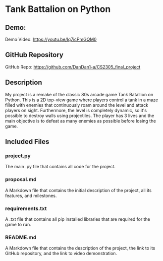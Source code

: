 # Tank Battalion on Python

## Demo:
Demo Video: https://youtu.be/Iq7icPmGQM0

## GitHub Repository
GitHub Repo: https://github.com/DanDan1-a/CS2305_final_project

## Description
My project is a remake of the classic 80s arcade game Tank Batallion on Python. This is a 2D top-view game where players control a tank in a maze filled with enemies that continuously roam around the level and attack players on sight. Furthermore, the level is completely dynamic, so it's possible to destroy walls using projectiles. 
The player has 3 lives and the main objective is to defeat as many enemies as possible before losing the game.

## Included Files
### project.py
The main .py file that contains all code for the project.

### proposal.md
A Markdown file that contains the initial description of the project, all its features, and milestones.

### requirements.txt
A .txt file that contains all pip installed libraries that are required for the game to run.

### README.md
A Markdown file that contains the description of the project, the link to its GitHub repository, and the link to video demonstration.
